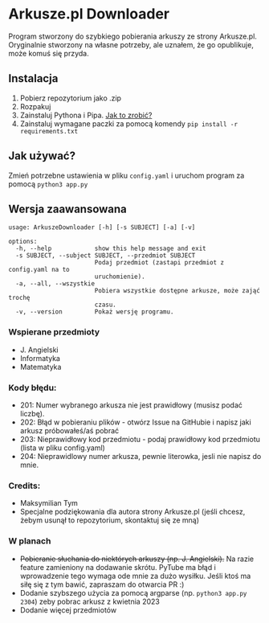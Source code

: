 ﻿# Arkusze.pl Downloader

Program stworzony do szybkiego pobierania arkuszy ze strony Arkusze.pl.
Oryginalnie stworzony na własne potrzeby, ale uznałem, że go opublikuje, może komuś się przyda.

## Instalacja
1. Pobierz repozytorium jako .zip
2. Rozpakuj
3. Zainstaluj Pythona i Pipa. [Jak to zrobić?](https://www.youtube.com/watch?v=urmxXHukIGM)
4. Zainstaluj wymagane paczki za pomocą komendy `pip install -r requirements.txt`

## Jak używać?
Zmień potrzebne ustawienia w pliku `config.yaml` i uruchom program za pomocą `python3 app.py`
## Wersja zaawansowana
```
usage: ArkuszeDownloader [-h] [-s SUBJECT] [-a] [-v]

options:
  -h, --help            show this help message and exit
  -s SUBJECT, --subject SUBJECT, --przedmiot SUBJECT
                        Podaj przedmiot (zastapi przedmiot z config.yaml na to
                        uruchomienie).
  -a, --all, --wszystkie
                        Pobiera wszystkie dostępne arkusze, może zająć trochę
                        czasu.
  -v, --version         Pokaż wersję programu.
```

### Wspierane przedmioty
- J. Angielski
- Informatyka
- Matematyka

### Kody błędu:
- 201: Numer wybranego arkusza nie jest prawidłowy (musisz podać liczbę).
- 202: Błąd w pobieraniu plików - otwórz Issue na GitHubie i napisz jaki arkusz próbowałeś/aś pobrać
- 203: Nieprawidłowy kod przedmiotu - podaj prawidłowy kod przedmiotu (lista w pliku config.yaml)
- 204: Nieprawidlowy numer arkusza, pewnie literowka, jesli nie napisz do mnie.

### Credits:
- Maksymilian Tym
- Specjalne podziękowania dla autora strony Arkusze.pl (jeśli chcesz, żebym usunął to repozytorium, skontaktuj się ze mną)

### W planach
- ~~Pobieranie słuchania do niektórych arkuszy (np. J. Angielski).~~ Na razie feature zamieniony na dodawanie skrótu. PyTube ma błąd i wprowadzenie tego wymaga ode mnie za dużo wysiłku. Jeśli ktoś ma siłę się z tym bawić, zapraszam do otwarcia PR :)
- Dodanie szybszego użycia za pomocą argparse (np. `python3 app.py 2304`) zeby pobrac arkusz z kwietnia 2023
- Dodanie więcej przedmiotów